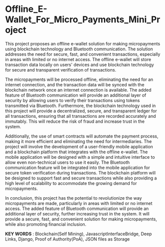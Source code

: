 # Offline_E-Wallet_For_Micro_Payments_Mini_Project

This project proposes an offline e-wallet solution for making micropayments using blockchain technology and Bluetooth communication. The solution addresses the need for secure, fast, and convenient transactions, especially in areas with limited or no internet access. The offline e-wallet will store transaction data locally on users' devices and use blockchain technology for secure and transparent verification of transactions. 

The micropayments will be processed offline, eliminating the need for an internet connection, and the transaction data will be synced with the blockchain network once an internet connection is available. The added feature of Bluetooth communication will provide an additional layer of security by allowing users to verify their transactions using tokens transmitted via Bluetooth. Furthermore, the blockchain technology used in this project will provide a decentralized, secure, and transparent ledger for all transactions, ensuring that all transactions are recorded accurately and immutably. This will reduce the risk of fraud and increase trust in the system. 

Additionally, the use of smart contracts will automate the payment process, making it more efficient and eliminating the need for intermediaries. The project will involve the development of a user-friendly mobile application and a blockchain platform that integrates with the offline e-wallet. The mobile application will be designed with a simple and intuitive interface to allow even non-technical users to use it easily. The Bluetooth communication feature will be integrated into the mobile application for secure token verification during transactions. The blockchain platform will be designed to support fast and secure transactions while also providing a high level of scalability to accommodate the growing demand for micropayments. 

In conclusion, this project has the potential to revolutionize the way micropayments are made, particularly in areas with limited or no internet access. The added feature of Bluetooth communication will provide an additional layer of security, further increasing trust in the system. It will provide a secure, fast, and convenient solution for making micropayments, while also promoting financial inclusion.


**KEY WORDS** : Blockchain(Self Mining), JavascriptInterfaceBridge, Deep Links, Django, Proof of Authority(PoA), JSON files as Storage
